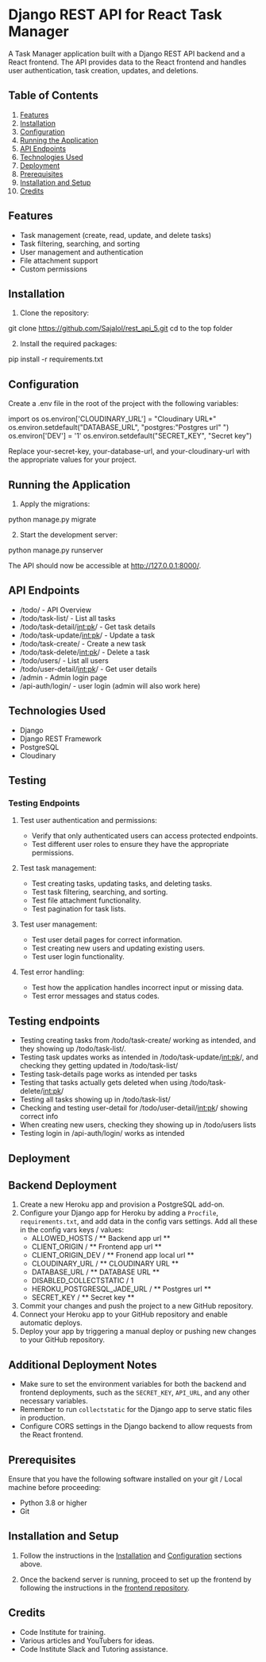# Django REST API for React Task Manager

A Task Manager application built with a Django REST API backend and a React frontend. The API provides data to the React frontend and handles user authentication, task creation, updates, and deletions.

## Table of Contents

1. [Features](#features)
2. [Installation](#installation)
3. [Configuration](#configuration)
4. [Running the Application](#running-the-application)
5. [API Endpoints](#api-endpoints)
6. [Technologies Used](#technologies-used)
7. [Deployment](#deployment)
8. [Prerequisites](#prerequisites)
9. [Installation and Setup](#installation-and-setup)
10. [Credits](#credits)

## Features

- Task management (create, read, update, and delete tasks)
- Task filtering, searching, and sorting
- User management and authentication
- File attachment support
- Custom permissions

## Installation

1. Clone the repository:

git clone https://github.com/Sajalol/rest_api_5.git
cd to the top folder

2. Install the required packages:

pip install -r requirements.txt


## Configuration

Create a .env file in the root of the project with the following variables:

import os
os.environ['CLOUDINARY_URL'] = "Cloudinary URL*"
os.environ.setdefault("DATABASE_URL", "postgres:"Postgres url" ")
os.environ['DEV'] = '1'
os.environ.setdefault("SECRET_KEY", "Secret key")

Replace your-secret-key, your-database-url, and your-cloudinary-url with the appropriate values for your project.

## Running the Application

1. Apply the migrations:

python manage.py migrate

2. Start the development server:

python manage.py runserver

The API should now be accessible at http://127.0.0.1:8000/.

## API Endpoints

- /todo/ - API Overview
- /todo/task-list/ - List all tasks
- /todo/task-detail/<int:pk>/ - Get task details
- /todo/task-update/<int:pk>/ - Update a task
- /todo/task-create/ - Create a new task
- /todo/task-delete/<int:pk>/ - Delete a task
- /todo/users/ - List all users
- /todo/user-detail/<int:pk>/ - Get user details
- /admin - Admin login page
- /api-auth/login/ - user login (admin will also work here)

## Technologies Used

- Django
- Django REST Framework
- PostgreSQL
- Cloudinary


## Testing

### Testing Endpoints

1. Test user authentication and permissions:
   - Verify that only authenticated users can access protected endpoints.
   - Test different user roles to ensure they have the appropriate permissions.

2. Test task management:
   - Test creating tasks, updating tasks, and deleting tasks.
   - Test task filtering, searching, and sorting.
   - Test file attachment functionality.
   - Test pagination for task lists.

3. Test user management:
   - Test user detail pages for correct information.
   - Test creating new users and updating existing users.
   - Test user login functionality.

4. Test error handling:
   - Test how the application handles incorrect input or missing data.
   - Test error messages and status codes.

## Testing endpoints
- Testing creating tasks from /todo/task-create/ working as intended, and they showing up /todo/task-list/.
- Testing task updates works as intended in /todo/task-update/<int:pk>/, and checking they getting updated in /todo/task-list/
- Testing task-details page works as intended per tasks
- Testing that tasks actually gets deleted when using /todo/task-delete/<int:pk>/
- Testing all tasks showing up in /todo/task-list/
- Checking and testing user-detail for /todo/user-detail/<int:pk>/ showing correct info
- When creating new users, checking they showing up in /todo/users lists
- Testing login in /api-auth/login/ works as intended



## Deployment

## Backend Deployment

1. Create a new Heroku app and provision a PostgreSQL add-on.
2. Configure your Django app for Heroku by adding a `Procfile`, `requirements.txt`, and add data in the config vars settings. Add all these in the config vars keys / values:
    - ALLOWED_HOSTS / ** Backend app url ** 
    - CLIENT_ORIGIN / ** Frontend app url **
    - CLIENT_ORIGIN_DEV / ** Fronend app local url **
    - CLOUDINARY_URL / ** CLOUDINARY URL **
    - DATABASE_URL / ** DATABASE URL **
    - DISABLED_COLLECTSTATIC / 1
    - HEROKU_POSTGRESQL_JADE_URL / ** Postgres url **
    - SECRET_KEY / ** Secret key **
3. Commit your changes and push the project to a new GitHub repository.
4. Connect your Heroku app to your GitHub repository and enable automatic deploys.
5. Deploy your app by triggering a manual deploy or pushing new changes to your GitHub repository.

## Additional Deployment Notes

- Make sure to set the environment variables for both the backend and frontend deployments, such as the `SECRET_KEY`, `API_URL`, and any other necessary variables.
- Remember to run `collectstatic` for the Django app to serve static files in production.
- Configure CORS settings in the Django backend to allow requests from the React frontend.

## Prerequisites

Ensure that you have the following software installed on your git / Local machine before proceeding:

- Python 3.8 or higher
- Git

## Installation and Setup

1. Follow the instructions in the [Installation](#installation) and [Configuration](#configuration) sections above.

2. Once the backend server is running, proceed to set up the frontend by following the instructions in the [frontend repository](https://github.com/Sajalol/project-5-react-latest).


## Credits

- Code Institute for training.
- Various articles and YouTubers for ideas.
- Code Institute Slack and Tutoring assistance.